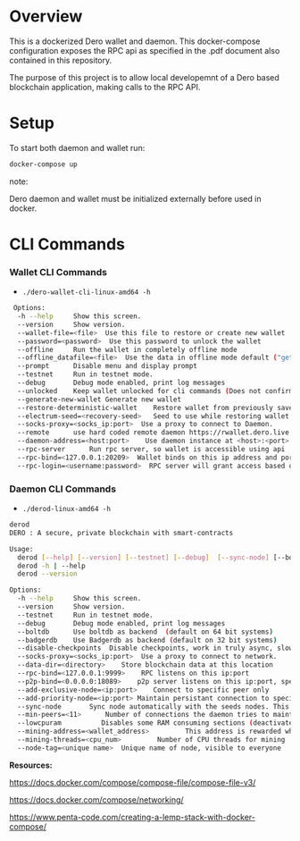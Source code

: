 <link rel="stylesheet" href="https://cdnjs.cloudflare.com/ajax/libs/highlight.js/11.3.1/styles/arta.min.css">

<!-- <script src="https://cdnjs.cloudflare.com/ajax/libs/highlight.js/11.3.1/highlight.min.js"></script> -->

<!-- <script src="https://cdnjs.cloudflare.com/ajax/libs/highlight.js/11.3.1/languages/python.min.js"></script> -->

<script src="https://cdnjs.cloudflare.com/ajax/libs/highlight.js/11.3.1/languages/bash.min.js"></script>


# Overview

This is a dockerized Dero wallet and daemon. This docker-compose configuration exposes the RPC api as specified in the .pdf document also contained in this repository.

The purpose of this project is to allow local developemnt of a Dero based blockchain application, making calls to the RPC API.


# Setup

To start both daemon and wallet run:

```bash
docker-compose up
```

note:

Dero daemon and wallet must be initialized externally before used in docker.


# CLI Commands



### Wallet CLI Commands

- `./dero-wallet-cli-linux-amd64 -h`

```bash
 Options:
  -h --help     Show this screen.
  --version     Show version.
  --wallet-file=<file>  Use this file to restore or create new wallet
  --password=<password>  Use this password to unlock the wallet
  --offline     Run the wallet in completely offline mode 
  --offline_datafile=<file>  Use the data in offline mode default ("getoutputs.bin") in current dir
  --prompt      Disable menu and display prompt
  --testnet  	Run in testnet mode.
  --debug       Debug mode enabled, print log messages
  --unlocked    Keep wallet unlocked for cli commands (Does not confirm password before commands)
  --generate-new-wallet Generate new wallet
  --restore-deterministic-wallet    Restore wallet from previously saved recovery seed
  --electrum-seed=<recovery-seed>   Seed to use while restoring wallet
  --socks-proxy=<socks_ip:port>  Use a proxy to connect to Daemon.
  --remote      use hard coded remote daemon https://rwallet.dero.live
  --daemon-address=<host:port>    Use daemon instance at <host>:<port> or https://domain
  --rpc-server      Run rpc server, so wallet is accessible using api
  --rpc-bind=<127.0.0.1:20209>  Wallet binds on this ip address and port
  --rpc-login=<username:password>  RPC server will grant access based on these credentials
```

### Daemon CLI Commands

- ```./derod-linux-amd64 -h```

```sh
derod 
DERO : A secure, private blockchain with smart-contracts

Usage:
  derod [--help] [--version] [--testnet] [--debug]  [--sync-node] [--boltdb | --badgerdb] [--disable-checkpoints] [--socks-proxy=<socks_ip:port>] [--data-dir=<directory>] [--p2p-bind=<0.0.0.0:18089>] [--add-exclusive-node=<ip:port>]... [--add-priority-node=<ip:port>]... 	[--min-peers=<11>] [--rpc-bind=<127.0.0.1:9999>] [--lowcpuram] [--mining-address=<wallet_address>] [--mining-threads=<cpu_num>] [--node-tag=<unique name>]
  derod -h | --help
  derod --version

Options:
  -h --help     Show this screen.
  --version     Show version.
  --testnet  	Run in testnet mode.
  --debug       Debug mode enabled, print log messages
  --boltdb      Use boltdb as backend  (default on 64 bit systems)
  --badgerdb    Use Badgerdb as backend (default on 32 bit systems)
  --disable-checkpoints  Disable checkpoints, work in truly async, slow mode 1 block at a time
  --socks-proxy=<socks_ip:port>  Use a proxy to connect to network.
  --data-dir=<directory>    Store blockchain data at this location
  --rpc-bind=<127.0.0.1:9999>    RPC listens on this ip:port
  --p2p-bind=<0.0.0.0:18089>    p2p server listens on this ip:port, specify port 0 to disable listening server
  --add-exclusive-node=<ip:port>	Connect to specific peer only 
  --add-priority-node=<ip:port>	Maintain persistant connection to specified peer
  --sync-node       Sync node automatically with the seeds nodes. This option is for rare use.
  --min-peers=<11>      Number of connections the daemon tries to maintain  
  --lowcpuram          Disables some RAM consuming sections (deactivates mining/ultra compact protocol etc).
  --mining-address=<wallet_address>         This address is rewarded when a block is mined sucessfully
  --mining-threads=<cpu_num>         Number of CPU threads for mining
  --node-tag=<unique name>	Unique name of node, visible to everyone
```

**Resources:**

https://docs.docker.com/compose/compose-file/compose-file-v3/

https://docs.docker.com/compose/networking/

https://www.penta-code.com/creating-a-lemp-stack-with-docker-compose/


